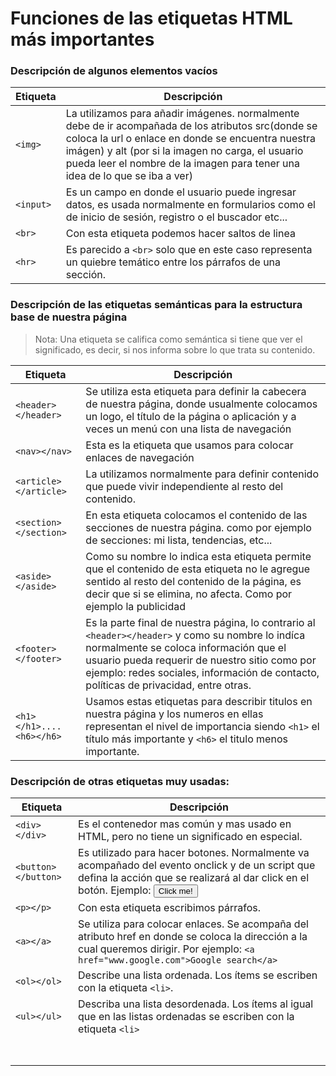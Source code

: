 # Funciones de las etiquetas HTML más importantes

### Descripción de algunos elementos vacíos

| Etiqueta      | Descripción                                                                                                                                                                                                                                                                                 |
| ------------- | ------------------------------------------------------------------------------------------------------------------------------------------------------------------------------------------------------------------------------------------------------------------------------------------- |
| ```<img>```   | La utilizamos para añadir imágenes. normalmente debe de ir acompañada de los atributos src(donde se coloca la url o enlace en donde se encuentra nuestra imágen) y alt (por si la imagen no carga, el usuario pueda leer el nombre de la imagen para tener una idea de lo que se iba a ver) |
| ```<input>``` | Es un campo en donde el usuario puede ingresar datos, es usada normalmente en formularios como el de inicio de sesión, registro o el buscador etc...                                                                                                                                        |
| ```<br>```    | Con esta etiqueta podemos hacer saltos de linea                                                                                                                                                                                                                                             |
| ```<hr>```    | Es parecido a ```<br>``` solo que en este caso representa un quiebre temático entre los párrafos de una sección.                                                                                                                                                                                                                                                                             | 

### Descripción de las etiquetas semánticas para la estructura base de nuestra página
> Nota: Una etiqueta se califica como semántica si tiene que ver el significado, es decir, si nos informa sobre lo que trata su contenido.

| Etiqueta                      | Descripción                                                                                                                                                                                                                                                                               |
| ----------------------------- | ----------------------------------------------------------------------------------------------------------------------------------------------------------------------------------------------------------------------------------------------------------------------------------------- |
| ```<header></header> ```      | Se utiliza esta etiqueta para definir la cabecera de nuestra página, donde usualmente colocamos un logo, el título de la página o aplicación y a veces un menú con una lista de navegación                                                                                                |
| ```<nav></nav> ```            | Esta es la etiqueta que usamos para colocar enlaces de navegación                                                                                                                                                                                                                         |
| ```<article></article> ```    | La utilizamos normalmente para definir contenido que puede vivir independiente al resto del contenido.                                                                                                                                                                                    |
| ```<section></section> ```    | En esta etiqueta colocamos el contenido de las secciones de nuestra página. como por ejemplo de secciones: mi lista, tendencias, etc...                                                                                                                                                   |
| ```<aside></aside> ```        | Como su nombre lo indica esta etiqueta permite que el contenido de esta etiqueta no le agregue sentido al resto del contenido de la página, es decir que si se elimina, no afecta. Como por ejemplo la publicidad                                                                         |
| ```<footer></footer> ```      | Es la parte final de nuestra página, lo contrario al ```<header></header>``` y como su nombre lo indíca normalmente se coloca información que el usuario pueda requerir de nuestro sitio como por ejemplo: redes sociales, información de contacto, políticas de privacidad, entre otras. |
| ```<h1></h1>....<h6></h6> ``` | Usamos estas etiquetas para describir titulos en nuestra página y los numeros en ellas representan el nivel de importancia siendo ```<h1>``` el título más importante y ```<h6>``` el titulo menos importante.                                                                            | 

### Descripción de otras etiquetas muy usadas:

| Etiqueta                 | Descripción                                                                                                                                                                                                 |
| ------------------------ | ----------------------------------------------------------------------------------------------------------------------------------------------------------------------------------------------------------- |
| ```<div></div> ```       | Es el contenedor mas común y mas usado en HTML, pero no tiene un significado en especial.                                                                                                                   |
| ```<button></button> ``` | Es utilizado para hacer botones. Normalmente va acompañado del evento onclick y de un script que defina la acción que se realizará al dar click en el botón. Ejemplo: <button onclick="">Click me!</button> |
| ```<p></p> ```           | Con esta etiqueta escribimos párrafos.                                                                                                                                                                      |
| ```<a></a> ```           | Se utiliza para colocar enlaces. Se acompaña del atributo href en donde se coloca la dirección a la cual queremos dirigir. Por ejemplo: ```<a href="www.google.com">Google search</a>```                    |
| ```<ol></ol> ```         | Describe una lista ordenada. Los ítems se escriben con la etiqueta ```<li>```.                                                                                                                              |
| ```<ul></ul> ```         | Describa una lista desordenada. Los ítems al igual que en las listas ordenadas se escriben con la etiqueta ```<li>```                                                                                                                                                                                                            |
| ``` ```                  |                                                                                                                                                                                                             |
| ``` ```                  |                                                                                                                                                                                                             |
